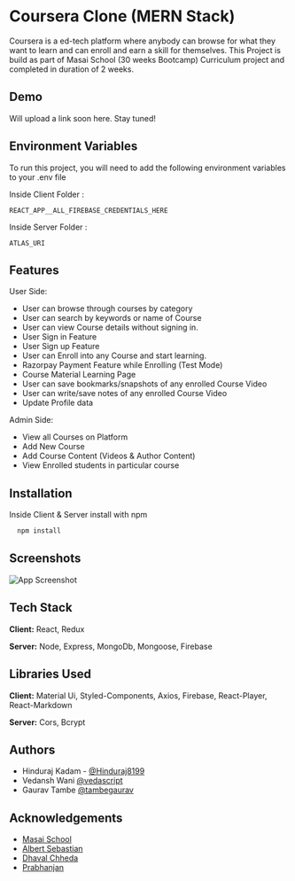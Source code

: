 # Coursera Clone (MERN Stack)

Coursera is a ed-tech platform where anybody can browse for what they want to learn and can enroll and earn a skill for themselves. This Project is build as part of Masai School (30 weeks Bootcamp) Curriculum project and completed in duration of 2 weeks.

## Demo

Will upload a link soon here. Stay tuned!

## Environment Variables

To run this project, you will need to add the following environment variables to your .env file

Inside Client Folder :

`REACT_APP__ALL_FIREBASE_CREDENTIALS_HERE`

Inside Server Folder :

`ATLAS_URI`

## Features

User Side:

- User can browse through courses by category
- User can search by keywords or name of Course
- User can view Course details without signing in.
- User Sign in Feature
- User Sign up Feature
- User can Enroll into any Course and start learning.
- Razorpay Payment Feature while Enrolling (Test Mode)
- Course Material Learning Page
- User can save bookmarks/snapshots of any enrolled Course Video
- User can write/save notes of any enrolled Course Video
- Update Profile data

Admin Side:

- View all Courses on Platform
- Add New Course
- Add Course Content (Videos & Author Content)
- View Enrolled students in particular course

## Installation

Inside Client & Server install with npm

```bash
  npm install
```

## Screenshots

![App Screenshot](https://via.placeholder.com/468x300?text=App+Screenshot+Here)

## Tech Stack

**Client:** React, Redux

**Server:** Node, Express, MongoDb, Mongoose, Firebase

## Libraries Used

**Client:** Material Ui, Styled-Components, Axios, Firebase, React-Player, React-Markdown

**Server:** Cors, Bcrypt

## Authors

- Hinduraj Kadam - [@Hinduraj8199](https://github.com/Hinduraj8199)
- Vedansh Wani [@vedascript](https://github.com/vedascript)
- Gaurav Tambe [@tambegaurav](https://github.com/tambegaurav)

## Acknowledgements

- [Masai School](https://www.masaischool.com/)
- [Albert Sebastian](https://github.com/albseb511)
- [Dhaval Chheda](https://github.com/kiddodhaval)
- [Prabhanjan](https://github.com/Sparkenstein)
